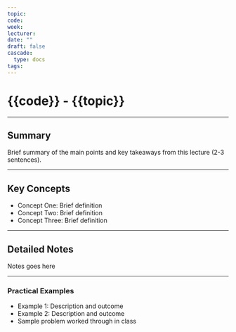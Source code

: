 ```yaml
---
topic: 
code: 
week: 
lecturer: 
date: ""
draft: false
cascade:
  type: docs
tags:
---
```

# {{code}} - {{topic}}
---
## Summary
Brief summary of the main points and key takeaways from this lecture (2-3 sentences).

---
## Key Concepts
- Concept One: Brief definition
- Concept Two: Brief definition
- Concept Three: Brief definition

---
## Detailed Notes
Notes goes here

---
### Practical Examples
- Example 1: Description and outcome
- Example 2: Description and outcome
- Sample problem worked through in class